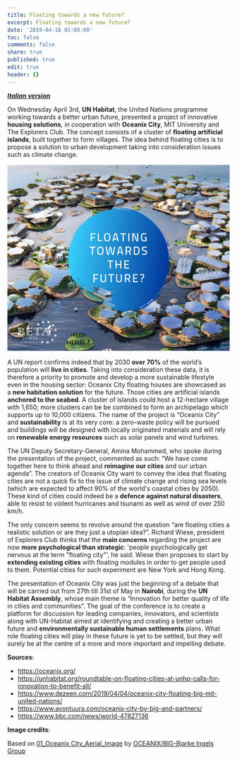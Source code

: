 ```yaml
---
title: Floating towards a new future?
excerpt: Floating towards a new future?
date: '2019-04-18 01:00:00'
toc: false
comments: false
share: true
published: true
edit: true
header: {}
---
```

**[_Italian version_](/2019/04/18/oceanix-city-il-futuro-delle-città-galleggia-sugli-oceani/)**

On Wednesday April 3rd, **UN Habitat**, the United Nations programme working towards a better urban future, presented a project of innovative **housing solutions**, in cooperation with **Oceanix City**, MIT University and The Explorers Club. The concept consists of a cluster of **floating artificial islands**, built together to form villages. The idea behind floating cities is to propose a solution to urban development taking into consideration issues such as climate change.

![Floating towards the future? Oceanix City](/assets/images/floating-towards-the-future.jpg)

A UN report confirms indeed that by 2030 **over 70%** of the world’s population will **live in cities**. Taking into consideration these data, it is therefore a priority to promote and develop a more sustainable lifestyle even in the housing sector: Oceanix City floating houses are showcased as a **new habitation solution** for the future. Those cities are artificial islands **anchored to the seabed**. A cluster of islands could host a 12-hectare village with 1,650; more clusters can be be combined to form an archipelago which supports up to 10,000 citizens. The name of the project is “Oceanix City” and **sustainability** is at its very core: a zero-waste policy will be pursued and buildings will be designed with locally originated materials and will rely on **renewable energy resources** such as solar panels and wind turbines.

The UN Deputy Secretary-General, Amina Mohammed, who spoke during the presentation of the project, commented as such: “We have come together here to think ahead and **reimagine our cities** and our urban agenda”. The creators of Oceanix City want to convey the idea that floating cities are not a quick fix to the issue of climate change and rising sea levels (which are expected to affect 90% of the world's coastal cities by 2050). These kind of cities could indeed be a **defence against natural disasters**, able to resist to violent hurricanes and tsunami as well as wind of over 250 km/h.

The only concern seems to revolve around the question “are floating cities a realistic solution or are they just a utopian idea?”. Richard Wiese, president of Explorers Club thinks that the **main concerns** regarding the project are now **more psychological than strategic**: 'people psychologically get nervous at the term "floating city"', he said. Wiese then proposes to start by **extending existing cities** with floating modules in order to get people used to them. Potential cities for such experiment are New York and Hong Kong.

The presentation of Oceanix City was just the beginning of a debate that will be carried out from 27th till 31st of May in **Nairobi**, during the **UN Habitat Assembly**, whose main theme is “Innovation for better quality of life in cities and communities”. The goal of the conference is to create a platform for discussion for leading companies, innovators, and scientists along with UN-Habitat aimed at identifying and creating a better urban future and **environmentally sustainable human settlements** plans. What role floating cities will play in these future is yet to be settled, but they will surely be at the centre of a more and more important and impelling debate.

**Sources**:

* <https://oceanix.org/>
* <https://unhabitat.org/roundtable-on-floating-cities-at-unhq-calls-for-innovation-to-benefit-all/>
* <https://www.dezeen.com/2019/04/04/oceanix-city-floating-big-mit-united-nations/>
* <https://www.avontuura.com/oceanix-city-by-big-and-partners/>
* <https://www.bbc.com/news/world-47827136>

**Image credits**:

Based on [01_Oceanix City_Aerial_Image](https://oceanix.org/wp-content/uploads/2019/04/01_BIG_SFC_OceanixCity_Aerial_Image-by-BIG-Bjarke-Ingels-Group-1.jpg) by [OCEANIX/BIG-Bjarke Ingels Group](https://oceanix.org/media/)
